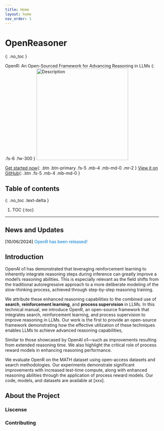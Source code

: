 ```yaml
---
title: Home
layout: home
nav_order: 1
---
```


# OpenReasoner


{: .no_toc }


OpenR: An Open-Sourced Framework for Advancing Reasoning in LLMs
{: .fs-6 .fw-300 }
<img src="../assets/images/logo.png" alt="Description" width="300" />

[Get started now](/docs/get-start/index.html){: .btn .btn-primary .fs-5 .mb-4 .mb-md-0 .mr-2 }
[View it on GitHub](https://github.com/openreasoner/o1-dev){: .btn .fs-5 .mb-4 .mb-md-0 }

## Table of contents
{: .no_toc .text-delta }

1. TOC
{:toc}

---


## News and Updates

<span style="color: #555; font-weight: bold;">[10/06/2024]</span> <span style="color: #007acc;">OpenR has been released!</span>


## Introduction

OpenAI o1 has demonstrated that leveraging reinforcement learning to inherently
integrate reasoning steps during inference can greatly improve a model’s reasoning
abilities. This is especially relevant as the field shifts from the traditional autoregressive approach to a more deliberate modeling of the slow-thinking process, achieved through step-by-step reasoning training. 

We attribute these enhanced reasoning capabilities to the combined use of **search**, **reinforcement learning**, and **process supervision** in LLMs. In this technical manual, we introduce OpenR, an open-source framework that integrates search, reinforcement learning, and process supervision to improve reasoning in LLMs. Our work is the first to provide an open-source framework demonstrating how the effective utilization of these techniques enables LLMs to achieve advanced reasoning capabilities, 

Similar to those showcased by OpenAI o1—such as improvements resulting from extended reasoning time. We also highlight the critical role of process reward models in enhancing reasoning performance. 

We evaluate OpenR on the MATH dataset using open-access datasets and search methodologies. Our experiments demonstrate significant improvements with increased test-time compute, along with enhanced reasoning abilities through the application of process reward models. Our code, models, and datasets are available at [xxx].

## About the Project

### Liscense


### Contributing